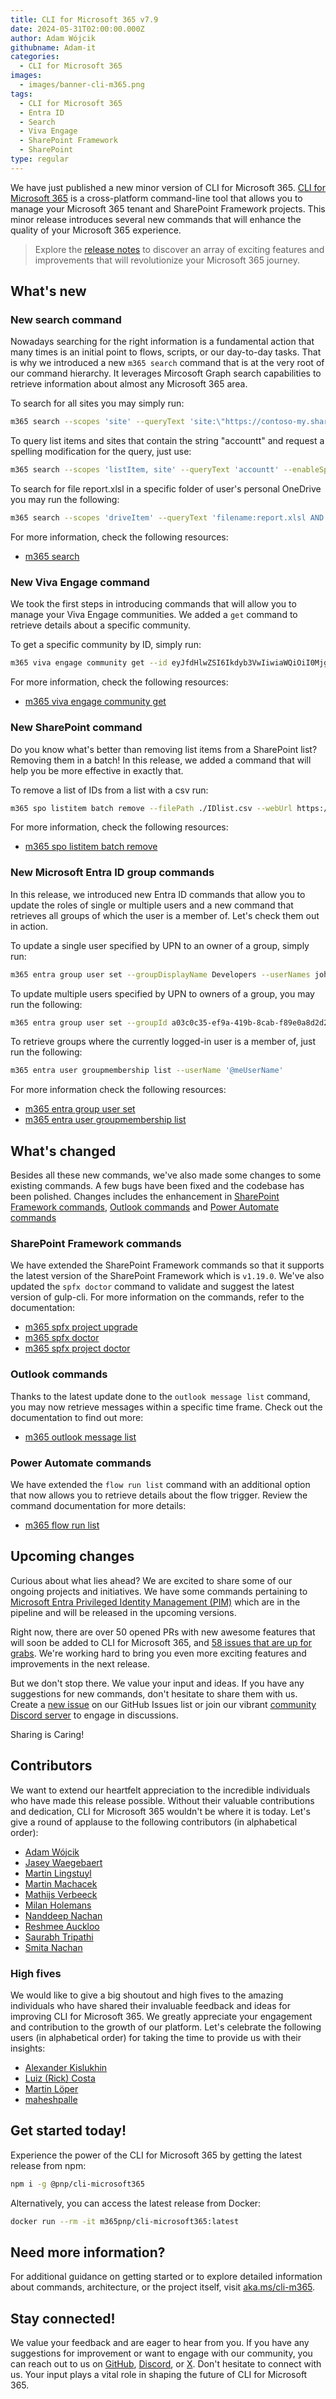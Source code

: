 ```yaml
---
title: CLI for Microsoft 365 v7.9
date: 2024-05-31T02:00:00.000Z
author: Adam Wójcik
githubname: Adam-it
categories:
  - CLI for Microsoft 365
images:
  - images/banner-cli-m365.png
tags:
  - CLI for Microsoft 365
  - Entra ID
  - Search
  - Viva Engage
  - SharePoint Framework
  - SharePoint
type: regular
---
```


We have just published a new minor version of CLI for Microsoft 365. [CLI for Microsoft 365](https://aka.ms/cli-m365) is a cross-platform command-line tool that allows you to manage your Microsoft 365 tenant and SharePoint Framework projects. This minor release introduces several new commands that will enhance the quality of your Microsoft 365 experience.

> Explore the [release notes](https://aka.ms/cli-m365/notes) to discover an array of exciting features and improvements that will revolutionize your Microsoft 365 journey. 
 
## What's new

### New search command

Nowadays searching for the right information is a fundamental action that many times is an initial point to flows, scripts, or our day-to-day tasks. That is why we introduced a new `m365 search` command that is at the very root of our command hierarchy. It leverages Mircosoft Graph search capabilities to retrieve information about almost any Microsoft 365 area.

To search for all sites you may simply run:

```sh
m365 search --scopes 'site' --queryText 'site:\"https://contoso-my.sharepoint.com/personal/*\"'
```

To query list items and sites that contain the string "accountt" and request a spelling modification for the query, just use:

```sh
m365 search --scopes 'listItem, site' --queryText 'accountt' --enableSpellingSuggestion --enableSpellingModification
```

To search for file report.xlsl in a specific folder of user's personal OneDrive you may run the following:

```sh
m365 search --scopes 'driveItem' --queryText 'filename:report.xlsl AND path:\"https://contoso-my.sharepoint.com/personal/john.doe_contoso_com/Documents/Reports/2024\"'
```

For more information, check the following resources:
- [m365 search](https://pnp.github.io/cli-microsoft365/cmd/search/)

### New Viva Engage command

We took the first steps in introducing commands that will allow you to manage your Viva Engage communities. We added a `get` command to retrieve details about a specific community.

To get a specific community by ID, simply run:

```sh
m365 viva engage community get --id eyJfdHlwZSI6Ikdyb3VwIiwiaWQiOiI0Mjg1NzkwNjE3NyJ9
```

For more information, check the following resources:
- [m365 viva engage community get](https://pnp.github.io/cli-microsoft365/cmd/viva/engage/engage-community-get/)

### New SharePoint command

Do you know what's better than removing list items from a SharePoint list? Removing them in a batch! In this release, we added a command that will help you be more effective in exactly that.

To remove a list of IDs from a list with a csv run:

```sh
m365 spo listitem batch remove --filePath ./IDlist.csv --webUrl https://contoso.sharepoint.com/sites/project-x --listTitle "Demo List"
```

For more information, check the following resources:
- [m365 spo listitem batch remove](https://pnp.github.io/cli-microsoft365/cmd/spo/listitem/listitem-batch-remove/)

### New Microsoft Entra ID group commands

In this release, we introduced new Entra ID commands that allow you to update the roles of single or multiple users and a new command that retrieves all groups of which the user is a member of. Let's check them out in action.

To update a single user specified by UPN to an owner of a group, simply run:

```sh
m365 entra group user set --groupDisplayName Developers --userNames john.doe@contoso.com --role Owner
```

To update multiple users specified by UPN to owners of a group, you may run the following:

```sh
m365 entra group user set --groupId a03c0c35-ef9a-419b-8cab-f89e0a8d2d2a --userNames "john.doe@contoso.com,adele.vance@contoso.com" --role Owner
```

To retrieve groups where the currently logged-in user is a member of, just run the following:

```sh
m365 entra user groupmembership list --userName '@meUserName'
```

For more information check the following resources:
- [m365 entra group user set](https://pnp.github.io/cli-microsoft365/cmd/entra/group/group-user-set/)
- [m365 entra user groupmembership list](https://pnp.github.io/cli-microsoft365/cmd/entra/user/user-groupmembership-list/)

## What's changed

Besides all these new commands, we've also made some changes to some existing commands. A few bugs have been fixed and the codebase has been polished. Changes includes the enhancement in [SharePoint Framework commands](#sharepoint-framework-commands), [Outlook commands](#outlook-commands) and [Power Automate commands](#power-automate-commands)

### SharePoint Framework commands

We have extended the SharePoint Framework commands so that it supports the latest version of the SharePoint Framework which is `v1.19.0`. We've also updated the `spfx doctor` command to validate and suggest the latest version of gulp-cli. For more information on the commands, refer to the documentation:

- [m365 spfx project upgrade](https://pnp.github.io/cli-microsoft365/cmd/spfx/project/project-upgrade)
- [m365 spfx doctor](https://pnp.github.io/cli-microsoft365/cmd/spfx/spfx-doctor)
- [m365 spfx project doctor](https://pnp.github.io/cli-microsoft365/cmd/spfx/project/project-doctor)

### Outlook commands

Thanks to the latest update done to the `outlook message list` command, you may now retrieve messages within a specific time frame.
Check out the documentation to find out more:

- [m365 outlook message list](https://pnp.github.io/cli-microsoft365/cmd/outlook/message/message-list)

### Power Automate commands

We have extended the `flow run list` command with an additional option that now allows you to retrieve details about the flow trigger.
Review the command documentation for more details:

- [m365 flow run list](https://pnp.github.io/cli-microsoft365/cmd/flow/run/run-list/)

## Upcoming changes

Curious about what lies ahead? We are excited to share some of our ongoing projects and initiatives. We have some commands pertaining to [Microsoft Entra Privileged Identity Management (PIM)](https://learn.microsoft.com/en-us/entra/id-governance/privileged-identity-management/pim-configure) which are in the pipeline and will be released in the upcoming versions.

Right now, there are over 50 opened PRs with new awesome features that will soon be added to CLI for Microsoft 365, and [58 issues that are up for grabs](https://github.com/pnp/cli-microsoft365/issues?q=is%3Aissue+is%3Aopen+label%3A%22help+wanted%22). We're working hard to bring you even more exciting features and improvements in the next release. 

But we don't stop there. We value your input and ideas. If you have any suggestions for new commands, don't hesitate to share them with us. Create a [new issue](https://github.com/pnp/cli-microsoft365/issues/new/choose) on our GitHub Issues list or join our vibrant [community Discord server](https://aka.ms/cli-m365/discord) to engage in discussions.

Sharing is Caring!

## Contributors

We want to extend our heartfelt appreciation to the incredible individuals who have made this release possible. Without their valuable contributions and dedication, CLI for Microsoft 365 wouldn't be where it is today. Let's give a round of applause to the following contributors (in alphabetical order):

- [Adam Wójcik](https://github.com/Adam-it)
- [Jasey Waegebaert](https://github.com/Jwaegebaert)
- [Martin Lingstuyl](https://github.com/martinlingstuyl)
- [Martin Machacek](https://github.com/MartinM85)
- [Mathijs Verbeeck](https://github.com/MathijsVerbeeck)
- [Milan Holemans](https://github.com/milanholemans)
- [Nanddeep Nachan](https://github.com/nanddeepn)
- [Reshmee Auckloo](https://github.com/reshmee011)
- [Saurabh Tripathi](https://github.com/Saurabh7019)
- [Smita Nachan](https://github.com/SmitaNachan)

### High fives

We would like to give a big shoutout and high fives to the amazing individuals who have shared their invaluable feedback and ideas for improving CLI for Microsoft 365. We greatly appreciate your engagement and contribution to the growth of our platform. Let's celebrate the following users (in alphabetical order) for taking the time to provide us with their insights:

- [Alexander Kislukhin](https://github.com/liquidcarbon)
- [Luiz (Rick) Costa](https://github.com/lhdeveloper)
- [Martin Löper](https://github.com/MartinLoeper)
- [maheshpalle](https://github.com/maheshpalle)

## Get started today!

Experience the power of the CLI for Microsoft 365 by getting the latest release from npm:

```bash
npm i -g @pnp/cli-microsoft365
```

Alternatively, you can access the latest release from Docker:

```bash
docker run --rm -it m365pnp/cli-microsoft365:latest
```

## Need more information?

For additional guidance on getting started or to explore detailed information about commands, architecture, or the project itself, visit [aka.ms/cli-m365](https://aka.ms/cli-m365).

## Stay connected!

We value your feedback and are eager to hear from you. If you have any suggestions for improvement or want to engage with our community, you can reach out to us on [GitHub](https://github.com/pnp/cli-microsoft365/issues), [Discord](https://aka.ms/cli-m365/discord), or [X](https://x.com/climicrosoft365). Don't hesitate to connect with us. Your input plays a vital role in shaping the future of CLI for Microsoft 365.

